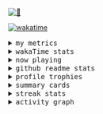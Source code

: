 [![🐙](https://hits.seeyoufarm.com/api/count/incr/badge.svg?url=https%3A%2F%2Fgithub.com%2Fktnkk%2Fhit-counter&count_bg=%23070707&title_bg=%23070707&icon=&icon_color=%23E7E7E7&title=visitors&edge_flat=true)](https://hits.seeyoufarm.com)

[![wakatime](https://wakatime.com/badge/user/43ee8060-219a-4cc8-b7a0-9a681ab5a8a7.svg)](https://wakatime.com/@43ee8060-219a-4cc8-b7a0-9a681ab5a8a7)

<details>
  <summary> <samp>my metrics</samp></summary>
  
  <br>
  
 ![🐳](https://github.com/kkhys/kkhys/blob/main/github-metrics.svg)
  
  ***
</details>

<details>
  <summary> <samp>wakaTime stats</samp></summary>
  
  <br>
  
<!--START_SECTION:waka-->
![Code Time](http://img.shields.io/badge/Code%20Time-862%20hrs%2046%20mins-blue)

**🐱 My GitHub Data** 

> 📦 5.0 MB Used in GitHub's Storage 
 > 
> 🏆 2,529 Contributions in the Year 2023
 > 
> 💼 Opted to Hire
 > 
> 📜 3 Public Repositories 
 > 
> 🔑 56 Private Repositories 
 > 
**I'm an Early 🐤** 

```text
🌞 Morning                10619 commits       ███████████░░░░░░░░░░░░░░   43.74 % 
🌆 Daytime                5714 commits        ██████░░░░░░░░░░░░░░░░░░░   23.54 % 
🌃 Evening                6857 commits        ███████░░░░░░░░░░░░░░░░░░   28.25 % 
🌙 Night                  1086 commits        █░░░░░░░░░░░░░░░░░░░░░░░░   04.47 % 
```
📅 **I'm Most Productive on Monday** 

```text
Monday                   4628 commits        █████░░░░░░░░░░░░░░░░░░░░   19.06 % 
Tuesday                  4102 commits        ████░░░░░░░░░░░░░░░░░░░░░   16.90 % 
Wednesday                4317 commits        ████░░░░░░░░░░░░░░░░░░░░░   17.78 % 
Thursday                 3961 commits        ████░░░░░░░░░░░░░░░░░░░░░   16.32 % 
Friday                   4218 commits        ████░░░░░░░░░░░░░░░░░░░░░   17.38 % 
Saturday                 1579 commits        ██░░░░░░░░░░░░░░░░░░░░░░░   06.50 % 
Sunday                   1471 commits        ██░░░░░░░░░░░░░░░░░░░░░░░   06.06 % 
```


📊 **This Week I Spent My Time On** 

```text
🕑︎ Time Zone: Asia/Tokyo

💬 Programming Languages: 
Other                    36 hrs 55 mins      ████████████████████░░░░░   79.94 % 
HTML                     3 hrs 34 mins       ██░░░░░░░░░░░░░░░░░░░░░░░   07.73 % 
Java                     2 hrs 44 mins       █░░░░░░░░░░░░░░░░░░░░░░░░   05.95 % 
Play2                    48 mins             ░░░░░░░░░░░░░░░░░░░░░░░░░   01.75 % 
TypeScript               26 mins             ░░░░░░░░░░░░░░░░░░░░░░░░░   00.94 % 

🔥 Editors: 
Chrome                   36 hrs 55 mins      ████████████████████░░░░░   79.94 % 
IntelliJ                 8 hrs 5 mins        ████░░░░░░░░░░░░░░░░░░░░░   17.50 % 
WebStorm                 1 hr 10 mins        █░░░░░░░░░░░░░░░░░░░░░░░░   02.56 % 

💻 Operating System: 
Mac                      46 hrs 11 mins      █████████████████████████   100.00 % 
```


 Last Updated on 2023/06/03 18:40:02 UTC
<!--END_SECTION:waka-->
  
  ***
</details>


<details>
  <summary> <samp>now playing</samp></summary>
  
  <br>
 
 [![🐟](https://spotify-github-profile.vercel.app/api/view?uid=31ryofms4dnv7mrohhepo4c4zgqu&cover_image=true&theme=default&show_offline=false&background_color=121212&bar_color=53b14f&bar_color_cover=false)](https://open.spotify.com/user/31ryofms4dnv7mrohhepo4c4zgqu)
  
  ***
</details>

<details>
  <summary> <samp>github readme stats</samp></summary>
  
  <br>
  
 <p align="left"> 
  <img alt="🐠" src="https://github-readme-stats.vercel.app/api?username=kkhys&count_private=true&show_icons=true&theme=dark&include_all_commits=true" />
  <img alt="🐟" src="https://github-readme-stats.vercel.app/api/top-langs/?username=kkhys&layout=compact&theme=dark&langs_count=10&hide=HTML,CSS,SCSS" />
</p>
  
  ***
</details>

<details>
  <summary> <samp>profile trophies</samp></summary>
  
  <br>
  
  [![🐬](https://github-profile-trophy.vercel.app/?username=kkhys&rank=SECRET,SSS,SS,S,AAA,AA,A&theme=darkhub&row=1&margin-w=10&no-bg=true)](https://github.com/ryo-ma/github-profile-trophy)
  
  ***
</details>

<details>
  <summary> <samp>summary cards</samp></summary>
  
  <br>
  
  ![🐋](https://github-profile-summary-cards.vercel.app/api/cards/profile-details?username=kkhys&theme=github_dark)
  ![🦑](https://github-profile-summary-cards.vercel.app/api/cards/repos-per-language?username=kkhys&theme=github_dark)
  ![🦭](https://github-profile-summary-cards.vercel.app/api/cards/most-commit-language?username=kkhys&theme=github_dark)
  ![🦀](https://github-profile-summary-cards.vercel.app/api/cards/stats?username=kkhys&theme=github_dark)
  ![🦈](https://github-profile-summary-cards.vercel.app/api/cards/productive-time?username=kkhys&theme=github_dark)
  
  ***
</details>

<details>
  <summary> <samp>streak stats</samp></summary>
  
  <br>
  
  [![🐠](http://github-readme-streak-stats.herokuapp.com?user=kkhys&theme=dark)](https://git.io/streak-stats)
  
  ***
</details>

<details>
  <summary> <samp>activity graph</samp></summary>
  
  <br>
  
  [![🐡](https://github-readme-activity-graph.cyclic.app/graph?username=kkhys&theme=xcode)](https://github.com/ashutosh00710/github-readme-activity-graph)
  
  ***
</details>
